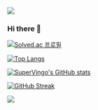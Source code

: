 <img src="https://capsule-render.vercel.app/api?type=waving&color=7883bf&height=150&section=header"/>

### Hi there 👋

[![Solved.ac 프로필](http://mazassumnida.wtf/api/v2/generate_badge?boj=bigtree1214)](https://solved.ac/bigtree1214)

[![Top Langs](https://github-readme-stats.vercel.app/api/top-langs/?username=SuperVingo)](https://github.com/anuraghazra/github-readme-stats)

[![SuperVingo's GitHub stats](https://github-readme-stats.vercel.app/api?username=SuperVingo)](https://github.com/anuraghazra/github-readme-stats)

[![GitHub Streak](https://streak-stats.demolab.com?user=SuperVingo&theme=transparent&border_radius=5)](https://git.io/streak-stats)

<img src="https://capsule-render.vercel.app/api?type=waving&color=7883bf&height=150&section=footer"/>
<!--
**SuperVingo/supervingo** is a ✨ _special_ ✨ repository because its `README.md` (this file) appears on your GitHub profile.

Here are some ideas to get you started:

- 🔭 I’m currently working on ...
- 🌱 I’m currently learning ...
- 👯 I’m looking to collaborate on ...
- 🤔 I’m looking for help with ...
- 💬 Ask me about ...
- 📫 How to reach me: ...
- 😄 Pronouns: ...
- ⚡ Fun fact: ...
-->
